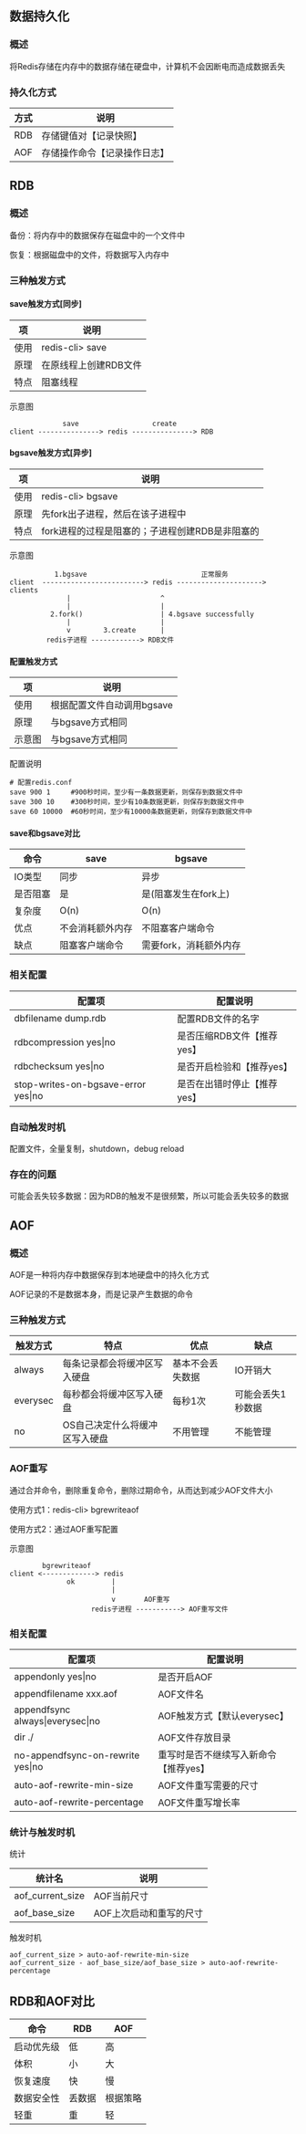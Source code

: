 ## 数据持久化

### 概述

将Redis存储在内存中的数据存储在硬盘中，计算机不会因断电而造成数据丢失

### 持久化方式

| 方式 | 说明                         |
| ---- | ---------------------------- |
| RDB  | 存储键值对【记录快照】       |
| AOF  | 存储操作命令【记录操作日志】 |



## RDB

### 概述

备份：将内存中的数据保存在磁盘中的一个文件中

恢复：根据磁盘中的文件，将数据写入内存中

### 三种触发方式

#### save触发方式[同步]

| 项   | 说明                  |
| ---- | --------------------- |
| 使用 | redis-cli> save       |
| 原理 | 在原线程上创建RDB文件 |
| 特点 | 阻塞线程              |

示意图

```shell
             save                  create 
client ---------------> redis ---------------> RDB
```

#### bgsave触发方式[异步]

| 项   | 说明                                            |
| ---- | ----------------------------------------------- |
| 使用 | redis-cli> bgsave                               |
| 原理 | 先fork出子进程，然后在该子进程中                |
| 特点 | fork进程的过程是阻塞的；子进程创建RDB是非阻塞的 |

示意图

```shell
           1.bgsave                            正常服务
client  -------------------------> redis ---------------------> clients
              |                      ^  
              |                      |
          2.fork()                   | 4.bgsave successfully
              |                      | 
              v        3.create      |
         redis子进程 ------------> RDB文件
```

#### 配置触发方式

| 项     | 说明                       |
| ------ | -------------------------- |
| 使用   | 根据配置文件自动调用bgsave |
| 原理   | 与bgsave方式相同           |
| 示意图 | 与bgsave方式相同           |

配置说明

```shell
# 配置redis.conf
save 900 1     #900秒时间，至少有一条数据更新，则保存到数据文件中
save 300 10    #300秒时间，至少有10条数据更新，则保存到数据文件中
save 60 10000  #60秒时间，至少有10000条数据更新，则保存到数据文件中
```

#### save和bgsave对比

| 命令     | save             | bgsave                 |
| -------- | ---------------- | ---------------------- |
| IO类型   | 同步             | 异步                   |
| 是否阻塞 | 是               | 是(阻塞发生在fork上)   |
| 复杂度   | O(n)             | O(n)                   |
| 优点     | 不会消耗额外内存 | 不阻塞客户端命令       |
| 缺点     | 阻塞客户端命令   | 需要fork，消耗额外内存 |

### 相关配置

| 配置项                              | 配置说明                    |
| ----------------------------------- | --------------------------- |
| dbfilename dump.rdb                 | 配置RDB文件的名字           |
| rdbcompression yes\|no              | 是否压缩RDB文件【推荐yes】  |
| rdbchecksum yes\|no                 | 是否开启检验和【推荐yes】   |
| stop-writes-on-bgsave-error yes\|no | 是否在出错时停止【推荐yes】 |

### 自动触发时机

配置文件，全量复制，shutdown，debug reload

### 存在的问题

可能会丢失较多数据：因为RDB的触发不是很频繁，所以可能会丢失较多的数据



## AOF

### 概述

AOF是一种将内存中数据保存到本地硬盘中的持久化方式

AOF记录的不是数据本身，而是记录产生数据的命令

### 三种触发方式

| 触发方式 | 特点                           | 优点             | 缺点              |
| -------- | ------------------------------ | ---------------- | ----------------- |
| always   | 每条记录都会将缓冲区写入硬盘   | 基本不会丢失数据 | IO开销大          |
| everysec | 每秒都会将缓冲区写入硬盘       | 每秒1次          | 可能会丢失1秒数据 |
| no       | OS自己决定什么将缓冲区写入硬盘 | 不用管理         | 不能管理          |

### AOF重写

通过合并命令，删除重复命令，删除过期命令，从而达到减少AOF文件大小 

使用方式1：redis-cli> bgrewriteaof

使用方式2：通过AOF重写配置

示意图

```shell
        bgrewriteaof
client <-------------> redis
              ok         |
                         |
                         v       AOF重写
                    redis子进程 -----------> AOF重写文件
```

### 相关配置

| 配置项                             | 配置说明                               |
| ---------------------------------- | -------------------------------------- |
| appendonly   yes\|no               | 是否开启AOF                            |
| appendfilename  xxx.aof            | AOF文件名                              |
| appendfsync always\|everysec\|no   | AOF触发方式【默认everysec】            |
| dir ./                             | AOF文件存放目录                        |
| no-appendfsync-on-rewrite  yes\|no | 重写时是否不继续写入新命令 【推荐yes】 |
| auto-aof-rewrite-min-size          | AOF文件重写需要的尺寸                  |
| auto-aof-rewrite-percentage        | AOF文件重写增长率                      |

### 统计与触发时机

统计

| 统计名           | 说明                    |
| ---------------- | ----------------------- |
| aof_current_size | AOF当前尺寸             |
| aof_base_size    | AOF上次启动和重写的尺寸 |

触发时机

```
aof_current_size > auto-aof-rewrite-min-size
aof_current_size - aof_base_size/aof_base_size > auto-aof-rewrite-percentage
```



## RDB和AOF对比

| 命令       | RDB    | AOF      |
| ---------- | ------ | -------- |
| 启动优先级 | 低     | 高       |
| 体积       | 小     | 大       |
| 恢复速度   | 快     | 慢       |
| 数据安全性 | 丢数据 | 根据策略 |
| 轻重       | 重     | 轻       |